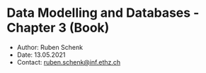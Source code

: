 # Data Modelling and Databases - Chapter 3 (Book)

- Author: Ruben Schenk
- Date: 13.05.2021
- Contact: ruben.schenk@inf.ethz.ch

